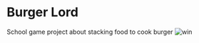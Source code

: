 # Burger Lord
 School game project about stacking food to cook burger
![win](https://github.com/user-attachments/assets/0f27a730-0513-43f6-b51c-8f7db2f2e04d)
